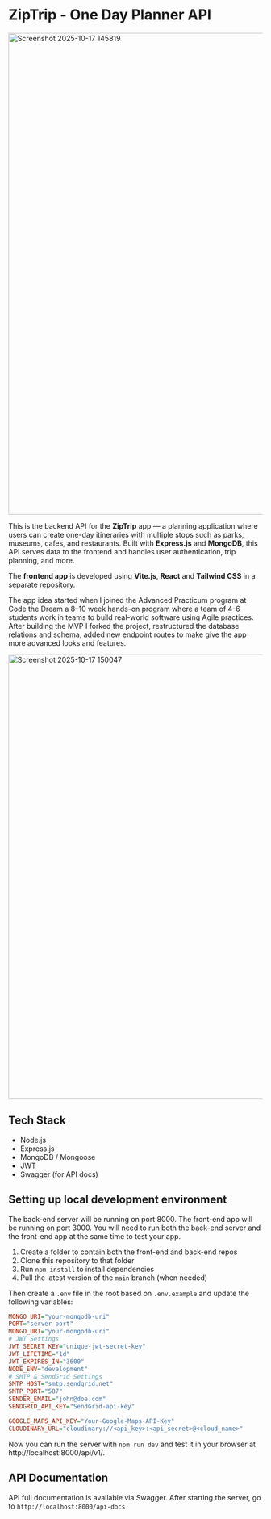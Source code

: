 # ZipTrip - One Day Planner API

<img width="1352" height="955" alt="Screenshot 2025-10-17 145819" src="https://github.com/user-attachments/assets/3773d607-f160-4ad4-a4d5-88518d649f2d" />

This is the backend API for the **ZipTrip** app — a planning application where users can create one-day itineraries with multiple stops such as parks, museums, cafes, and restaurants. Built with **Express.js** and **MongoDB**, this API serves data to the frontend and handles user authentication, trip planning, and more.

The **frontend app** is developed using **Vite.js**, **React** and **Tailwind CSS** in a separate [repository](https://github.com/rezahedi/ZipTrip-app).

The app idea started when I joined the Advanced Practicum program at Code the Dream a 8–10 week hands-on program where a team of 4-6 students work in teams to build real-world software using Agile practices. After building the MVP I forked the project, restructured the database relations and schema, added new endpoint routes to make give the app more advanced looks and features.

<img width="1352" height="882" alt="Screenshot 2025-10-17 150047" src="https://github.com/user-attachments/assets/7a4bebd7-707a-4270-8e6a-57f89f67308f" />

## Tech Stack

- Node.js
- Express.js
- MongoDB / Mongoose
- JWT
- Swagger (for API docs)

## Setting up local development environment

The back-end server will be running on port 8000. The front-end app will be running on port 3000. You will need to run both the back-end server and the front-end app at the same time to test your app.

1. Create a folder to contain both the front-end and back-end repos
2. Clone this repository to that folder
3. Run `npm install` to install dependencies
4. Pull the latest version of the `main` branch (when needed)

Then create a `.env` file in the root based on `.env.example` and update the following variables:

```ini
MONGO_URI="your-mongodb-uri"
PORT="server-port"
MONGO_URI="your-mongodb-uri"
# JWT Settings
JWT_SECRET_KEY="unique-jwt-secret-key"
JWT_LIFETIME="1d"
JWT_EXPIRES_IN="3600"
NODE_ENV="development"
# SMTP & SendGrid Settings
SMTP_HOST="smtp.sendgrid.net"
SMTP_PORT="587"
SENDER_EMAIL="john@doe.com"
SENDGRID_API_KEY="SendGrid-api-key"

GOOGLE_MAPS_API_KEY="Your-Google-Maps-API-Key"
CLOUDINARY_URL="cloudinary://<api_key>:<api_secret>@<cloud_name>"
```

Now you can run the server with `npm run dev` and test it in your browser at http://localhost:8000/api/v1/.

## API Documentation

API full documentation is available via Swagger. After starting the server, go to `http://localhost:8000/api-docs`
